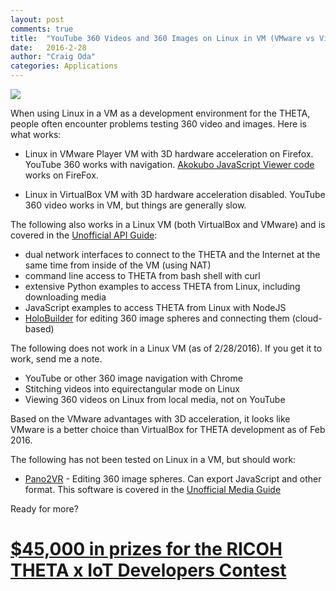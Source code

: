 ```yaml
---
layout: post
comments: true
title:  "YouTube 360 Videos and 360 Images on Linux in VM (VMware vs VirtualBox)"
date:   2016-2-28
author: "Craig Oda"
categories: Applications
---
```


![](/blog/img/2016-02/ubuntu-vmware.png)

When using Linux in a VM as a development environment for the THETA,
people often encounter
problems testing 360 video and images. Here is what works:

* Linux in VMware Player VM with 3D hardware acceleration on Firefox. YouTube 360
works with navigation.
[Akokubo JavaScript Viewer code](https://github.com/theta360developers/ThetaViewer)
works on FireFox.

* Linux in VirtualBox VM with 3D hardware acceleration disabled.
YouTube 360 video works in VM, but things are generally slow.

The following also works in a Linux VM (both VirtualBox and VMware)
and is covered in the
[Unofficial API Guide](http://codetricity.github.io/theta-s/):

* dual network interfaces to connect to the THETA and the Internet at the
same time from inside of the VM (using NAT)
* command line access to THETA from bash shell with curl
* extensive Python examples to access THETA from Linux, including downloading
media
* JavaScript examples to access THETA from Linux with NodeJS
* [HoloBuilder](https://www.holobuilder.com/welcome) for editing 360 image spheres and connecting them (cloud-based)

The following does not work in a Linux VM (as of 2/28/2016). If you get
it to work, send me a note.

* YouTube or other 360 image navigation with Chrome
* Stitching videos into equirectangular mode on Linux
* Viewing 360 videos on Linux from local media, not on YouTube

Based on the VMware advantages with 3D acceleration, it looks like VMware is a
better choice than VirtualBox for THETA development as of Feb 2016.

The following has not been tested on Linux in a VM, but should work:

* [Pano2VR](http://ggnome.com/pano2vr) - Editing 360 image spheres. Can export
JavaScript and other format. This software is covered in the
[Unofficial Media Guide](http://theta360developers.github.io/community-document/community.html)

Ready for more?

# [$45,000 in prizes for the RICOH THETA x IoT Developers Contest](http://theta360.guide/contest/)
